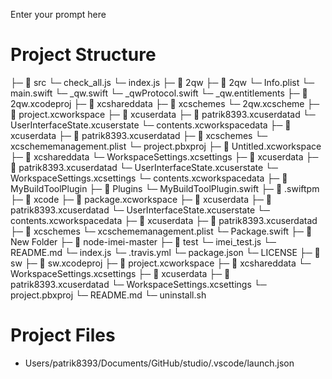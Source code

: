 Enter your prompt here

# Project Structure

├─ 📁 src
  └─ check_all.js
  └─ index.js
├─ 📁 2qw
  ├─ 📁 2qw
    └─ Info.plist
    └─ main.swift
    └─ _qw.swift
    └─ _qwProtocol.swift
    └─ _qw.entitlements
  ├─ 📁 2qw.xcodeproj
    ├─ 📁 xcshareddata
      ├─ 📁 xcschemes
        └─ 2qw.xcscheme
    ├─ 📁 project.xcworkspace
      ├─ 📁 xcuserdata
        ├─ 📁 patrik8393.xcuserdatad
          └─ UserInterfaceState.xcuserstate
      └─ contents.xcworkspacedata
    ├─ 📁 xcuserdata
      ├─ 📁 patrik8393.xcuserdatad
        ├─ 📁 xcschemes
          └─ xcschememanagement.plist
    └─ project.pbxproj
├─ 📁 Untitled.xcworkspace
  ├─ 📁 xcshareddata
    └─ WorkspaceSettings.xcsettings
  ├─ 📁 xcuserdata
    ├─ 📁 patrik8393.xcuserdatad
      └─ UserInterfaceState.xcuserstate
      └─ WorkspaceSettings.xcsettings
  └─ contents.xcworkspacedata
├─ 📁 MyBuildToolPlugin
  ├─ 📁 Plugins
    └─ MyBuildToolPlugin.swift
  ├─ 📁 .swiftpm
    ├─ 📁 xcode
      ├─ 📁 package.xcworkspace
        ├─ 📁 xcuserdata
          ├─ 📁 patrik8393.xcuserdatad
            └─ UserInterfaceState.xcuserstate
        └─ contents.xcworkspacedata
      ├─ 📁 xcuserdata
        ├─ 📁 patrik8393.xcuserdatad
          ├─ 📁 xcschemes
            └─ xcschememanagement.plist
  └─ Package.swift
├─ 📁 New Folder
  ├─ 📁 node-imei-master
    ├─ 📁 test
      └─ imei_test.js
    └─ README.md
    └─ index.js
    └─ .travis.yml
    └─ package.json
    └─ LICENSE
├─ 📁 sw
  ├─ 📁 sw.xcodeproj
    ├─ 📁 project.xcworkspace
      ├─ 📁 xcshareddata
        └─ WorkspaceSettings.xcsettings
      ├─ 📁 xcuserdata
        ├─ 📁 patrik8393.xcuserdatad
          └─ WorkspaceSettings.xcsettings
    └─ project.pbxproj
└─ README.md
└─ uninstall.sh


# Project Files

- Users/patrik8393/Documents/GitHub/studio/.vscode/launch.json

